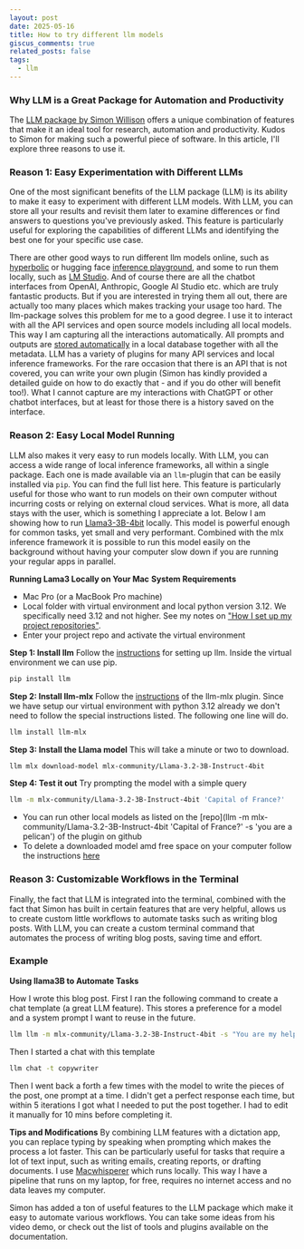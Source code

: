 ```yaml
---
layout: post
date: 2025-05-16
title: How to try different llm models
giscus_comments: true
related_posts: false
tags: 
  - llm
---
```



### Why LLM is a Great Package for Automation and Productivity

The [LLM package by Simon Willison](https://llm.datasette.io/en/stable/index.html) offers a unique combination of features that make it an ideal tool for research, automation and productivity. Kudos to Simon for making such a powerful piece of software. In this article, I'll explore three reasons to use it.

### Reason 1: Easy Experimentation with Different LLMs

One of the most significant benefits of the LLM package (LLM) is its ability to make it easy to experiment with different LLM models. With LLM, you can store all your results and revisit them later to examine differences or find answers to questions you've previously asked. This feature is particularly useful for exploring the capabilities of different LLMs and identifying the best one for your specific use case. 

There are other good ways to run different llm models online, such as [hyperbolic](https://app.hyperbolic.xyz) or hugging face [inference playground](https://huggingface.co/playground), and some to run them locally, such as [LM Studio](https://lmstudio.ai/). And of course there are all the chatbot interfaces from OpenAI, Anthropic, Google AI Studio etc. which are truly fantastic products. But if you are interested in trying them all out, there are actually too many places which makes tracking your usage too hard. The llm-package solves this problem for me to a good degree. I use it to interact with all the API services and open source models including all local models. This way I am capturing all the interactions automatically. All prompts and outputs are [stored automatically](https://llm.datasette.io/en/stable/logging.html) in a local database together with all the metadata.  LLM has a variety of plugins for many API services and local inference frameworks. For the rare occasion that there is an API that is not covered, you can write your own plugin (Simon has kindly provided a detailed guide on how to do exactly that - and if you do other will benefit too!). What I cannot capture are my interactions with ChatGPT or other chatbot interfaces, but at least for those there is a history saved on the interface.

### Reason 2: Easy Local Model Running

LLM also makes it very easy to run models locally. With LLM, you can access a wide range of local inference frameworks, all within a single package. Each one is made available via an `llm`-plugin that can be easily installed via `pip`. You can find the full list here. This feature is particularly useful for those who want to run models on their own computer without incurring costs or relying on external cloud services. What is more, all data stays with the user, which is something I appreciate a lot. Below I am showing how to run [Llama3-3B-4bit](https://huggingface.co/mlx-community/Llama-3.2-3B-Instruct-4bit) locally. This model is powerful enough for common tasks, yet small and very performant. Combined with the mlx inference framework it is possible to run this model easily on the background without having your computer slow down if you are running your regular apps in parallel.

**Running Lama3 Locally on Your Mac**
**System Requirements**
* Mac Pro (or a MacBook Pro machine)
* Local folder with virtual environment and local python version 3.12. We specifically need 3.12 and not higher. See my notes on ["How I set up my project repositories"](<2025-05-14-How I set up my project repositories.md>). 
* Enter your project repo and activate the virtual environment

**Step 1: Install llm**
Follow the [instructions](https://llm.datasette.io/en/stable/setup.html) for setting up llm. Inside the virtual environment we can use pip. 
```bash
pip install llm
```

**Step 2: Install llm-mlx**
Follow the [instructions](https://github.com/simonw/llm-mlx?tab=readme-ov-file) of the llm-mlx plugin. Since we have setup our virtual environment with python 3.12 already we don't need to follow the special instructions listed. The following one line will do. 
```bash
llm install llm-mlx
```

**Step 3: Install the Llama model**
This will take a minute or two to download. 
```bash
llm mlx download-model mlx-community/Llama-3.2-3B-Instruct-4bit
```

**Step 4: Test it out**
Try prompting the model  with a simple query
```bash
llm -m mlx-community/Llama-3.2-3B-Instruct-4bit 'Capital of France?'
```


- You can run other local models as listed on the [repo](llm -m mlx-community/Llama-3.2-3B-Instruct-4bit 'Capital of France?' -s 'you are a pelican') of the plugin on github
- To delete a downloaded model amd free space on your computer follow the instructions [here](https://github.com/simonw/llm-mlx/issues/14)

### Reason 3: Customizable Workflows in the Terminal

Finally, the fact that LLM is integrated into the terminal, combined with the fact that Simon has built in certain features that are very helpful, allows us to create custom little workflows to automate tasks such as writing blog posts. With LLM, you can create a custom terminal command that automates the process of writing blog posts, saving time and effort.

### Example 

**Using llama3B to Automate Tasks**

How I wrote this blog post. First I ran the following command to create a chat template (a great LLM feature). This stores a preference for a model and a system prompt I want to reuse in the future. 

```bash 
llm llm -m mlx-community/Llama-3.2-3B-Instruct-4bit -s "You are my helpful copyright editor that writes for my AI blog. You can take in some quick notes that I give you and you turn it into clear text. If you don't have all the details to complete the article you put placeholders for me to fill in later. You use simple language in a neutral and professional tone. You do not hype the topics or get too excited. You output only markdown files." --save copywriter
```

Then I started a chat with this template

```bash
llm chat -t copywriter
```

Then I went back a forth a few times with the model to write the pieces of the post, one prompt at a time. I didn't get a perfect response each time, but within 5 iterations I got what I needed to put the post together. I had to edit it manually for 10 mins before completing it. 

**Tips and Modifications**
By combining LLM features with a dictation app, you can replace typing by speaking when prompting which makes the process a lot faster. This can be particularly useful for tasks that require a lot of text input, such as writing emails, creating reports, or drafting documents. I use [Macwhisperer](https://goodsnooze.gumroad.com/l/macwhisper) which runs locally. This way I have a pipeline that runs on my laptop, for free, requires no internet access and no data leaves my computer. 

Simon has added a ton of useful features to the LLM package which make it easy to automate various workflows. You can take some ideas from his video demo, or check out the list of tools and plugins available on the documentation. 

